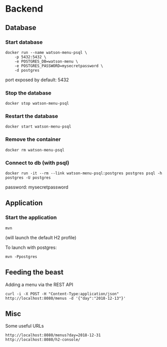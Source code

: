 # Backend

## Database

### Start database

```
docker run --name watson-menu-psql \
    -p 5432:5432 \
    -e POSTGRES_DB=watson-menu \
    -e POSTGRES_PASSWORD=mysecretpassword \
    -d postgres
```

port exposed by default: 5432

### Stop the database

```
docker stop watson-menu-psql
```

### Restart the database

```
docker start watson-menu-psql
```

### Remove the container

```
docker rm watson-menu-psql
```

### Connect to db (with psql)

```
docker run -it --rm --link watson-menu-psql:postgres postgres psql -h postgres -U postgres
```

password: mysecretpassword

## Application

### Start the application

```
mvn
```

(will launch the default H2 profile)

To launch with postgres:

```
mvn -Ppostgres
```

## Feeding the beast

Adding a menu via the REST API

```
curl -i -X POST -H "Content-Type:application/json" http://localhost:8080/menus -d '{"day":"2018-12-13"}'
```

## Misc

Some useful URLs

```
http://localhost:8080/menus?day=2018-12-31
http://localhost:8080/h2-console/
```